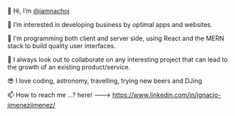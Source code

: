 👋 Hi, I’m <a href="https://iamnachoj.github.io/portfolio-website/index.html">@iamnachoj</a>

👀 I’m interested in developing business by optimal apps and websites.

🌱 I’m programming both client and server side, using React and the MERN stack to build quality user interfaces. 

💞️ I always look out to collaborate on any interesting project that can lead to the growth of an existing product/service.

😎 I love coding, astronomy, travelling, trying new beers and DJing 

📫 How to reach me ...? here! ---> https://www.linkedin.com/in/ignacio-jimenezjimenez/

<!---
iamnachoj/iamnachoj is a ✨ special ✨ repository because its `README.md` (this file) appears on your GitHub profile.
You can click the Preview link to take a look at your changes.
--->
